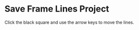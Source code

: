 # Save Frame Lines Project

<script src="../lib/processing.min.js"></script>
<canvas data-processing-sources="Save_Frame_Lines_Project.pde"></canvas>

Click the black square and use the arrow keys to move the lines.
